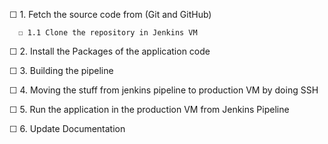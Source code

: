 

  ☐ 1. Fetch the source code from (Git and GitHub)

      ☐ 1.1 Clone the repository in Jenkins VM

  ☐ 2. Install the Packages of the application code

  ☐ 3. Building the pipeline

  ☐ 4. Moving the stuff from jenkins pipeline to production VM by doing SSH

  ☐ 5. Run the application in the production VM from Jenkins Pipeline
  
  ☐ 6. Update Documentation
